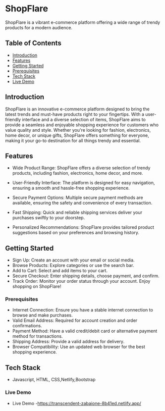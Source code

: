 # ShopFlare

ShopFlare is a vibrant e-commerce platform offering a wide range of trendy products for a modern audience.
## Table of Contents
- [Introduction](#introduction)
- [Features](#features)
- [Getting Started](#getting-started)
- [Prerequisites](#prerequisites)
- [Tech Stack](#tech-stack)
- [Live Demo](#live-demo)

## Introduction
ShopFlare is an innovative e-commerce platform designed to bring the latest trends and must-have products right to your fingertips. With a user-friendly interface and a diverse selection of items, ShopFlare aims to provide a seamless and enjoyable shopping experience for customers who value quality and style. Whether you're looking for fashion, electronics, home decor, or unique gifts, ShopFlare offers something for everyone, making it your go-to destination for all things trendy and essential.
## Features
- Wide Product Range: ShopFlare offers a diverse selection of trendy products, including fashion, electronics, home decor, and more.

- User-Friendly Interface: The platform is designed for easy navigation, ensuring a smooth and hassle-free shopping experience.

- Secure Payment Options: Multiple secure payment methods are available, ensuring the safety and convenience of every transaction.

- Fast Shipping: Quick and reliable shipping services deliver your purchases swiftly to your doorstep.

- Personalized Recommendations: ShopFlare provides tailored product suggestions based on your preferences and browsing history.
## Getting Started

- Sign Up: Create an account with your email or social media.
- Browse Products: Explore categories or use the search bar.
- Add to Cart: Select and add items to your cart.
- Secure Checkout: Enter shipping details, choose payment, and confirm.
- Track Order: Monitor your order status through your account.
Enjoy shopping on ShopFlare!
### Prerequisites

- Internet Connection: Ensure you have a stable internet connection to browse and make purchases.
- Valid Email Address: Required for account creation and order confirmations.
- Payment Method: Have a valid credit/debit card or alternative payment method for transactions.
- Shipping Address: Provide a valid address for delivery.
- Browser Compatibility: Use an updated web browser for the best shopping experience.


## Tech Stack
- Javascript, HTML, CSS,Netlify,Bootstrap

### Live Demo
- Live Demo -https://transcendent-zabaione-8b41ed.netlify.app/

